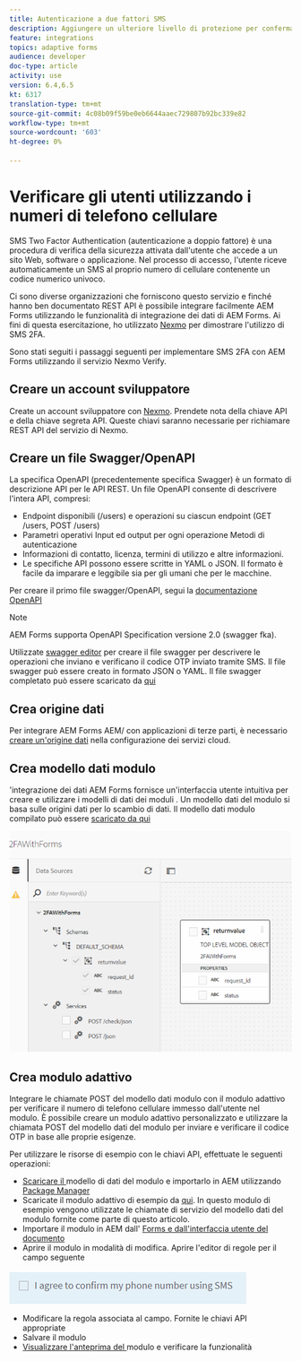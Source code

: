 ```yaml
---
title: Autenticazione a due fattori SMS
description: Aggiungere un ulteriore livello di protezione per confermare l'identità dell'utente quando desidera eseguire determinate attività
feature: integrations
topics: adaptive forms
audience: developer
doc-type: article
activity: use
version: 6.4,6.5
kt: 6317
translation-type: tm+mt
source-git-commit: 4c08b09f59be0eb6644aaec729807b92bc339e82
workflow-type: tm+mt
source-wordcount: '603'
ht-degree: 0%

---
```




# Verificare gli utenti utilizzando i numeri di telefono cellulare

SMS Two Factor Authentication (autenticazione a doppio fattore) è una procedura di verifica della sicurezza attivata dall&#39;utente che accede a un sito Web, software o applicazione. Nel processo di accesso, l&#39;utente riceve automaticamente un SMS al proprio numero di cellulare contenente un codice numerico univoco.

Ci sono diverse organizzazioni che forniscono questo servizio e finché hanno ben documentato REST API è possibile integrare facilmente  AEM Forms utilizzando le funzionalità di integrazione dei dati di  AEM Forms. Ai fini di questa esercitazione, ho utilizzato [Nexmo](https://developer.nexmo.com/verify/overview) per dimostrare l&#39;utilizzo di SMS 2FA.

Sono stati seguiti i passaggi seguenti per implementare SMS 2FA con  AEM Forms utilizzando il servizio Nexmo Verify.

## Creare un account sviluppatore

Create un account sviluppatore con [Nexmo](https://dashboard.nexmo.com/sign-in). Prendete nota della chiave API e della chiave segreta API. Queste chiavi saranno necessarie per richiamare REST API del servizio di Nexmo.

## Creare un file Swagger/OpenAPI

La specifica OpenAPI (precedentemente specifica Swagger) è un formato di descrizione API per le API REST. Un file OpenAPI consente di descrivere l&#39;intera API, compresi:

* Endpoint disponibili (/users) e operazioni su ciascun endpoint (GET /users, POST /users)
* Parametri operativi Input ed output per ogni operazione
Metodi di autenticazione
* Informazioni di contatto, licenza, termini di utilizzo e altre informazioni.
* Le specifiche API possono essere scritte in YAML o JSON. Il formato è facile da imparare e leggibile sia per gli umani che per le macchine.

Per creare il primo file swagger/OpenAPI, segui la [documentazione OpenAPI](https://swagger.io/docs/specification/2-0/basic-structure/)

>[!NOTE]
>  AEM Forms supporta OpenAPI Specification versione 2.0 (swagger fka).

Utilizzate [swagger editor](https://editor.swagger.io/) per creare il file swagger per descrivere le operazioni che inviano e verificano il codice OTP inviato tramite SMS. Il file swagger può essere creato in formato JSON o YAML. Il file swagger completato può essere scaricato da [qui](assets/two-factore-authentication-swagger.zip)

## Crea origine dati

Per integrare AEM Forms AEM/ con applicazioni di terze parti, è necessario [creare un&#39;origine dati](https://docs.adobe.com/content/help/en/experience-manager-learn/forms/ic-web-channel-tutorial/parttwo.html) nella configurazione dei servizi cloud.

## Crea modello dati modulo

&#39;integrazione dei dati AEM Forms fornisce un&#39;interfaccia utente intuitiva per creare e utilizzare i modelli di dati dei moduli [](https://docs.adobe.com/content/help/en/experience-manager-65/forms/form-data-model/create-form-data-models.html). Un modello dati del modulo si basa sulle origini dati per lo scambio di dati.
Il modello dati modulo compilato può essere [scaricato da qui](assets/sms-2fa-fdm.zip)

![fdm](assets/2FA-fdm.PNG)

## Crea modulo adattivo

Integrare le chiamate POST del modello dati modulo con il modulo adattivo per verificare il numero di telefono cellulare immesso dall&#39;utente nel modulo. È possibile creare un modulo adattivo personalizzato e utilizzare la chiamata POST del modello dati del modulo per inviare e verificare il codice OTP in base alle proprie esigenze.

Per utilizzare le risorse di esempio con le chiavi API, effettuate le seguenti operazioni:

* [Scaricare il ](assets/sms-2fa-fdm.zip) modello di dati del modulo e importarlo in AEM utilizzando  [Package Manager](http://localhost:4502/crx/packmgr/index.jsp)
* Scaricate il modulo adattivo di esempio da [qui](assets/sms-2fa-verification-af.zip). In questo modulo di esempio vengono utilizzate le chiamate di servizio del modello dati del modulo fornite come parte di questo articolo.
* Importare il modulo in AEM dall&#39; [Forms e dall&#39;interfaccia utente del documento](http://localhost:4502/aem/forms.html/content/dam/formsanddocuments)
* Aprire il modulo in modalità di modifica. Aprire l&#39;editor di regole per il campo seguente

![sms-send](assets/check-sms.PNG)

* Modificare la regola associata al campo. Fornite le chiavi API appropriate
* Salvare il modulo
* [Visualizzare l&#39;anteprima del ](http://localhost:4502/content/dam/formsanddocuments/sms-2fa-verification/jcr:content?wcmmode=disabled) modulo e verificare la funzionalità


